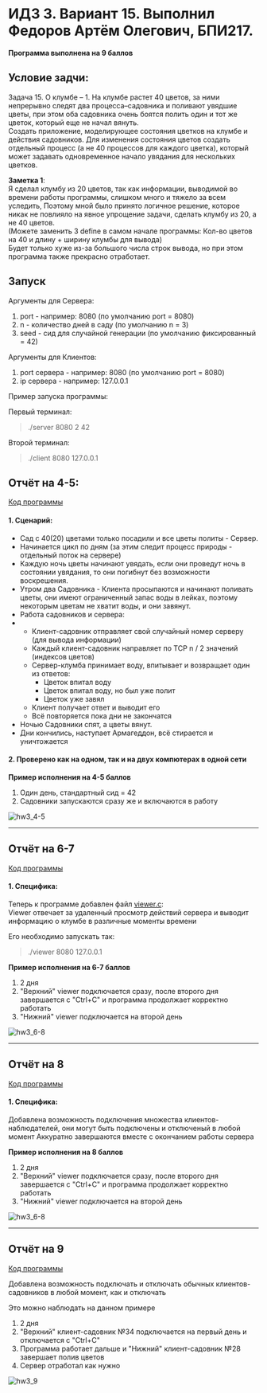 # ИДЗ 3. Вариант 15. Выполнил Федоров Артём Олегович, БПИ217.

**Программа выполнена на 9 баллов**

## Условие задчи:

Задача 15. O клумбе – 1. На клумбе растет 40 цветов, за ними непрерывно следят два процесса–садовника 
и поливают увядшие цветы, при этом оба садовника очень боятся полить один и тот же цветок, 
который еще не начал вянуть. <br/>
Создать приложение, моделирующее состояния цветков на клумбе и действия садовников. 
Для изменения состояния цветов создать отдельный процесс (а не 40 процессов для каждого цветка), 
который может задавать одновременное начало увядания для нескольких цветков.

**Заметка 1**: <br/>
Я сделал клумбу из 20 цветов, так как информации, выводимой во времени работы программы, слишком много и тяжело за всем уследить,
Поэтому мной было принято логичное решение, которое никак не повлияло на явное упрощение задачи, 
сделать клумбу из 20, а не 40 цветов.  <br/>
(Можете заменить 3 define в самом начале программы: Кол-во цветов на 40 и длину + ширину клумбы для вывода) <br/>
Будет только хуже из-за большого числа строк вывода, но при этом программа также прекрасно отработает.

## Запуск

Аргументы для Сервера:

1. port - например: 8080 (по умолчанию port = 8080)
2. n - количество дней в саду (по умолчанию n = 3)
3. seed - сид для случайной генерации (по умолчанию фиксированный = 42)

Аргументы для Клиентов:

1. port сервера - например: 8080 (по умолчанию port = 8080)
2. ip сервера - например: 127.0.0.1

Пример запуска программы:

Первый терминал:
> ./server 8080 2 42

Второй терминал:
> ./client 8080 127.0.0.1

## Отчёт на 4-5:

[Код программы](https://github.com/ArtemFed/Operating-Systems-HW3/tree/main/score4-5)

#### 1. Сценарий:
*  Сад с 40(20) цветами только посадили и все цветы политы - Сервер.
*  Начинается цикл по дням (за этим следит процесс природы - отдельный поток на сервере)
*  Каждую ночь цветы начинают увядать, если они проведут ночь в состоянии увядания, 
то они погибнут без возможности воскрешения.
*  Утром два Садовника - Клиента просыпаются и начинают поливать цветы, 
они имеют ограниченный запас воды в лейках, поэтому некоторым цветам не хватит воды, 
и они завянут.
*  Работа садовников и сервера:
* * Клиент-садовник отправляет свой случайный номер серверу (для вывода информации) 
  * Каждый клиент-садовник направляет по TCP n / 2 значений (индексов цветов)
  * Сервер-клумба принимает воду, впитывает и возвращает один из ответов:
    * Цветок впитал воду
    * Цветок впитал воду, но был уже полит
    * Цветок уже завял
  * Клиент получает ответ и выводит его
  * Всё повторяется пока дни не закончатся
*  Ночью Садовники спят, а цветы вянут.
*  Дни кончились, наступает Армагеддон, всё стирается и уничтожается

#### 2. Проверено как на одном, так и на двух компютерах в одной сети

**Пример исполнения на 4-5 баллов**
1. Один день, стандартный сид = 42
2. Садовники запускаются сразу же и включаются в работу <br/>

![hw3_4-5](https://github.com/ArtemFed/Operating-Systems-HW3/assets/57373162/2cb04de1-e0fa-45bc-973b-70afb4e6f24c)


----


## Отчёт на 6-7

[Код программы](https://github.com/ArtemFed/Operating-Systems-HW3/tree/main/score6-8)


#### 1. Специфика: <br/>
Теперь к программе добавлен файл [viewer.c](https://github.com/ArtemFed/Operating-Systems-HW3/tree/main/score6-8/viewer.c): <br/>
Viewer отвечает за удаленный просмотр действий сервера и выводит информацию о клумбе в различные моменты времени

Его необходимо запускать так:
> ./viewer 8080 127.0.0.1

**Пример исполнения на 6-7 баллов**  <br/>

1.  2 дня
2.  "Верхний" viewer подключается сразу, после второго дня завершается с "Ctrl+C" и программа продолжает корректно работать 
3.  "Нижний" viewer подключается на второй день 

![hw3_6-8](https://github.com/ArtemFed/Operating-Systems-HW3/assets/57373162/bcc8ba5f-5dc1-461f-b2f2-84c5c202d1e0)


----


## Отчёт на 8

[Код программы](https://github.com/ArtemFed/Operating-Systems-HW3/tree/main/score6-8)

#### 1. Специфика: <br/>
Добавлена возможность подключения множества клиентов-наблюдателей, они могут быть подключены и отключеный в любой момент
Аккуратно завершаются вместе с окончанием работы сервера

**Пример исполнения на 8 баллов**  <br/>

1.  2 дня
2.  "Верхний" viewer подключается сразу, после второго дня завершается с "Ctrl+C" и программа продолжает корректно работать 
3.  "Нижний" viewer подключается на второй день 

![hw3_6-8](https://github.com/ArtemFed/Operating-Systems-HW3/assets/57373162/bcc8ba5f-5dc1-461f-b2f2-84c5c202d1e0)


----


## Отчёт на 9

[Код программы](https://github.com/ArtemFed/Operating-Systems-HW3/tree/main/score6-8)

Добавлена возможность подключать и отключать обычных клиентов-садовников в любой момент, как и отключать

Это можно наблюдать на данном примере
1. 2 дня
2. "Верхний" клиент-садовник №34 подключается на первый день и отключается с "Ctrl+C"
3. Программа работает дальше и "Нижний" клиент-садовник №28 завершает полив цветов
4. Сервер отработал как нужно

![hw3_9](https://github.com/ArtemFed/Operating-Systems-HW3/assets/57373162/351feec4-adf4-48d9-bb47-a63d94e69dcd)
